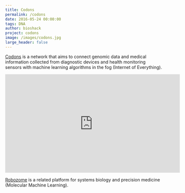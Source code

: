 ```yaml
---
title: Codons
permalink: /codons
date: 2016-05-24 00:00:00
tags: DNA
author: bioshack
project: codons
image: /images/codons.jpg
large_header: false
---
```


<a href="http://github.com/codons" target="_blank">Codons</a> is a network that aims to connect genomic data and medical information collected from diagnostic devices and health monitoring sensors with machine learning algorithms in the fog (Internet of Everything).

<p><div class="video-container"><iframe width="560" height="315" src="https://www.youtube.com/embed/s6rJLXq1Re0" frameborder="0" allowfullscreen></iframe></div></p>

<a href="http://github.com/robozome" target="_blank">Robozome</a> is a related platform for systems biology and precision medicine (Molecular Machine Learning).